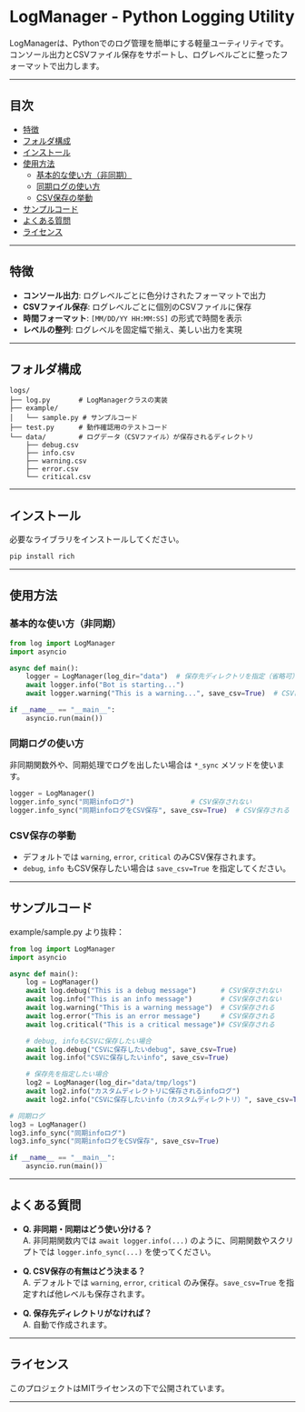 # LogManager - Python Logging Utility

LogManagerは、Pythonでのログ管理を簡単にする軽量ユーティリティです。  
コンソール出力とCSVファイル保存をサポートし、ログレベルごとに整ったフォーマットで出力します。

---

## 目次

- [特徴](#特徴)
- [フォルダ構成](#フォルダ構成)
- [インストール](#インストール)
- [使用方法](#使用方法)
  - [基本的な使い方（非同期）](#基本的な使い方非同期)
  - [同期ログの使い方](#同期ログの使い方)
  - [CSV保存の挙動](#csv保存の挙動)
- [サンプルコード](#サンプルコード)
- [よくある質問](#よくある質問)
- [ライセンス](#ライセンス)

---

## 特徴

- **コンソール出力**: ログレベルごとに色分けされたフォーマットで出力
- **CSVファイル保存**: ログレベルごとに個別のCSVファイルに保存
- **時間フォーマット**: `[MM/DD/YY HH:MM:SS]` の形式で時間を表示
- **レベルの整列**: ログレベルを固定幅で揃え、美しい出力を実現

---

## フォルダ構成

```
logs/
├── log.py       # LogManagerクラスの実装
├── example/
│   └── sample.py # サンプルコード
├── test.py      # 動作確認用のテストコード
└── data/        # ログデータ（CSVファイル）が保存されるディレクトリ
    ├── debug.csv
    ├── info.csv
    ├── warning.csv
    ├── error.csv
    └── critical.csv
```

---

## インストール

必要なライブラリをインストールしてください。

```zsh
pip install rich
```

---

## 使用方法

### 基本的な使い方（非同期）

```python
from log import LogManager
import asyncio

async def main():
    logger = LogManager(log_dir="data")  # 保存先ディレクトリを指定（省略可）
    await logger.info("Bot is starting...")
    await logger.warning("This is a warning...", save_csv=True)  # CSVにも保存

if __name__ == "__main__":
    asyncio.run(main())
```

### 同期ログの使い方

非同期関数外や、同期処理でログを出したい場合は `*_sync` メソッドを使います。

```python
logger = LogManager()
logger.info_sync("同期infoログ")              # CSV保存されない
logger.info_sync("同期infoログをCSV保存", save_csv=True)  # CSV保存される
```

### CSV保存の挙動

- デフォルトでは `warning`, `error`, `critical` のみCSV保存されます。
- `debug`, `info` もCSV保存したい場合は `save_csv=True` を指定してください。

---

## サンプルコード

example/sample.py より抜粋：

```python
from log import LogManager
import asyncio

async def main():
    log = LogManager()
    await log.debug("This is a debug message")      # CSV保存されない
    await log.info("This is an info message")       # CSV保存されない
    await log.warning("This is a warning message")  # CSV保存される
    await log.error("This is an error message")     # CSV保存される
    await log.critical("This is a critical message")# CSV保存される

    # debug, infoもCSVに保存したい場合
    await log.debug("CSVに保存したいdebug", save_csv=True)
    await log.info("CSVに保存したいinfo", save_csv=True)

    # 保存先を指定したい場合
    log2 = LogManager(log_dir="data/tmp/logs")
    await log2.info("カスタムディレクトリに保存されるinfoログ")
    await log2.info("CSVに保存したいinfo（カスタムディレクトリ）", save_csv=True)

# 同期ログ
log3 = LogManager()
log3.info_sync("同期infoログ")
log3.info_sync("同期infoログをCSV保存", save_csv=True)

if __name__ == "__main__":
    asyncio.run(main())
```

---

## よくある質問

- **Q. 非同期・同期はどう使い分ける？**  
  A. 非同期関数内では `await logger.info(...)` のように、同期関数やスクリプトでは `logger.info_sync(...)` を使ってください。

- **Q. CSV保存の有無はどう決まる？**  
  A. デフォルトでは `warning`, `error`, `critical` のみ保存。`save_csv=True` を指定すれば他レベルも保存されます。

- **Q. 保存先ディレクトリがなければ？**  
  A. 自動で作成されます。

---

## ライセンス

このプロジェクトはMITライセンスの下で公開されています。

---